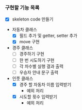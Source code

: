 ### 구현할 기능 목록

- [x] skeleton code 만들기
- 자동차 클래스 
  - [x] 필드 추가 및 getter, setter 추가
  - [x] move 구현
- 경주 클래스
  - [ ] 경주하기 구현
  - [ ] 한 번 시도하기 구현 
  - [ ] 각 차수별 실행 결과 출력
  - [ ] 우승자 안내 문구 출력
- 인풋 클래스
  - [x] 경주 할 자동차 이름 입력받기
    - 예외 처리
  - [x] 시도할 횟수 입력받기
    - 예외 처리